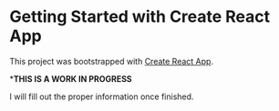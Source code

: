# Getting Started with Create React App

This project was bootstrapped with [Create React App](https://github.com/facebook/create-react-app).

***********************THIS IS A WORK IN PROGRESS**********************

I will fill out the proper information once finished.
